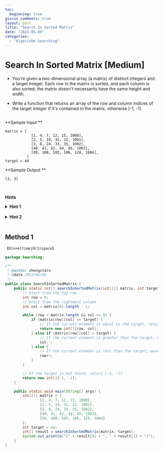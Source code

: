 ```yaml
---
toc:
  beginning: true
giscus_comments: true
layout: post
title: "Search In Sorted Matrix"
date: "2023-05-09"
categories:
  - "Algorithm Searching"
---
```


# Search In Sorted Matrix [Medium]

- You're given a two-dimensional array (a matrix) of distinct integers and a target integer. Each row in the matrix is sorted, and each column is also sorted; the matrix doesn't necessarily have the same height and width.

- Write a function that returns an array of the row and column indices of the target integer if it's contained in the matrix, otherwise [-1, -1].

  ## 

**Sample Input **

```
matrix = [
            [1, 4, 7, 12, 15, 1000],
            [2, 5, 19, 31, 32, 1001],
            [3, 8, 24, 33, 35, 1002],
            [40, 41, 42, 44, 45, 1003],
            [99, 100, 103, 106, 128, 1004],
          ]
target = 44
```

**Sample Output **

```
[3, 3]
```

<br>

**Hints**
<br>

<details> <summary><b>Hint 1</b></summary>
    <br>
    <i><strong>Pick any number in the matrix and compare it to the target number. If this number is bigger than the target number, what does that tell you about all of the other numbers in this number's row and this number's column? What about if this number is smaller than the target number? </strong></i>
</details>





<br>

<details> <summary><b>Hint 2</b></summary>
    <br>
    <i><strong>Try starting at the top right corner of the matrix, comparing the number there to the target number, and using whatever you gathered from Hint #1 to figure out what number to compare next if the top right number isn't equal to the target number. Continue until you find the target number or until you get past the extremities of the matrix. </strong></i>
</details>







<br>



## Method 1

```tex
【O(n+m)time∣O(1)space】
```

```java
package Searching;

/**
 * @author zhengstars
 * @date 2023/06/08
 */
public class SearchInSortedMatrix {
    public static int[] searchInSortedMatrix(int[][] matrix, int target) {
        // Start from the top row
        int row = 0;
        // Start from the rightmost column
        int col = matrix[0].length - 1;

        while (row < matrix.length && col >= 0) {
            if (matrix[row][col] == target) {
                // If the current element is equal to the target, return the indices
                return new int[]{row, col};
            } else if (matrix[row][col] > target) {
                // If the current element is greater than the target, move to the left column
                col--;
            } else {
                // If the current element is less than the target, move to the next row
                row++;
            }
        }

        // If the target is not found, return [-1, -1]
        return new int[]{-1, -1};
    }

    public static void main(String[] args) {
        int[][] matrix = {
                {1, 4, 7, 12, 15, 1000},
                {2, 5, 19, 31, 32, 1001},
                {3, 8, 24, 33, 35, 1002},
                {40, 41, 42, 44, 45, 1003},
                {99, 100, 103, 106, 128, 1004}
        };
        int target = 44;
        int[] result = searchInSortedMatrix(matrix, target);
        System.out.println("[" + result[0] + ", " + result[1] + "]");
    }
}

```

